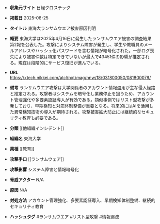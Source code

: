 - **収集元サイト**
日経クロステック

- **掲載日**
2025-08-25

- **タイトル**
東海大ランサムウエア被害原因判明

- **概要**
東海大学は2025年4月16日に発生したランサムウエア被害の調査結果第2報を公表した。攻撃によりシステム障害が発生し、学生や教職員のメールアドレスやハッシュ化パスワードを含む情報が暗号化された。一部ログ喪失により被害件数は特定できていないが最大で43451件の影響が推定される。現在は段階的にサービス復旧が進んでいる。

- **URL**
https://xtech.nikkei.com/atcl/nxt/mag/nnw/18/031800050/081800078/

- **備考**
ランサムウエア攻撃は大学関係者のアカウント情報盗用が主な侵入経路と推定される。攻撃者はシステムを暗号化し業務停止を狙うため、アカウント管理強化や多要素認証導入が有効である。類似事例ではリスト型攻撃が多発しており、早期検知と対応体制整備が重要となる。将来的にはAIを活用した異常検知技術の導入が期待される。攻撃被害拡大防止には継続的なセキュリティ教育も必要である。

- **分類**
[[他組織インシデント]]

- **組織名**
東海大学

- **業種**
[[教育]]

- **攻撃手口**
[[ランサムウェア]]

- **攻撃影響**
システム障害と情報暗号化

- **脅威アクター**
N/A

- **原因**
N/A

- **対処方法**
アカウント管理強化、多要素認証導入、早期検知体制整備、継続的セキュリティ教育

- **ハッシュタグ**
#ランサムウエア #リスト型攻撃 #情報漏洩
